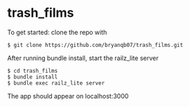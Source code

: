 # trash_films

To get started: clone the repo with 
```
$ git clone https://github.com/bryanqb07/trash_films.git
```

After running bundle install, start the railz_lite server
```
$ cd trash_films
$ bundle install
$ bundle exec railz_lite server
```

The app should appear on localhost:3000
